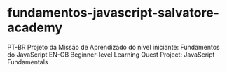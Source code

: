 # fundamentos-javascript-salvatore-academy
PT-BR Projeto da Missão de Aprendizado do nível iniciante: Fundamentos do JavaScript EN-GB Beginner-level Learning Quest Project: JavaScript Fundamentals
